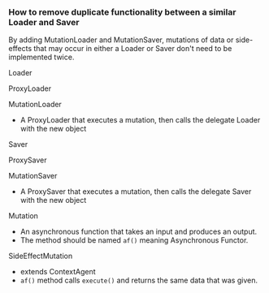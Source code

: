 ### How to remove duplicate functionality between a similar Loader and Saver

By adding MutationLoader and MutationSaver, mutations of data or side-effects
that may occur in either a Loader or Saver don't need to be implemented twice.

Loader

ProxyLoader

MutationLoader
- A ProxyLoader that executes a mutation, then calls the delegate Loader with
  the new object

Saver

ProxySaver

MutationSaver
- A ProxySaver that executes a mutation, then calls the delegate Saver with
  the new object

Mutation
- An asynchronous function that takes an input and produces an output.
- The method should be named `af()` meaning Asynchronous Functor.

SideEffectMutation
- extends ContextAgent
- `af()` method calls `execute()` and returns the same data that was given.
